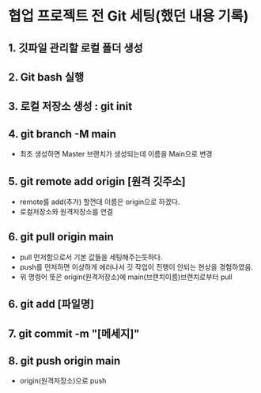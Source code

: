 # 협업 프로젝트 전 Git 세팅(했던 내용 기록)

## 1. 깃파일 관리할 로컬 폴더 생성

## 2. Git bash 실행

## 3. 로컬 저장소 생성 : git init

## 4. git branch -M main
* 최초 생성하면 Master 브랜치가 생성되는데 이름을 Main으로 변경

## 5. git remote add origin [원격 깃주소]
* remote를 add(추가) 할껀데 이름은 origin으로 하겠다.
* 로컬저장소와 원격저장소를 연결

## 6. git pull origin main
* pull 먼저함으로서 기본 값들을 세팅해주는듯하다.
* push를 먼저하면 이상하게 에러나서 깃 작업이 진행이 안되는 현상을 경험하였음.
* 위 명령어 뜻은 origin(원격저장소)에 main(브랜치이름)브랜치로부터 pull

## 6. git add [파일명]

## 7. git commit -m "[메세지]"

## 8. git push origin main
* origin(원격저장소)으로 push
